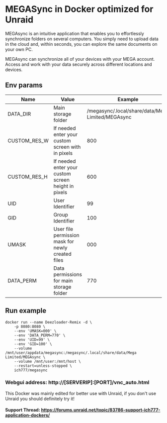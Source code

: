 # MEGASync in Docker optimized for Unraid
MEGAsync is an intuitive application that enables you to effortlessly synchronize folders on several computers. You simply need to upload data in the cloud and, within seconds, you can explore the same documents on your own PC.

MEGAsync can synchronize all of your devices with your MEGA account. Access and work with your data securely across different locations and devices.

## Env params
| Name | Value | Example |
| --- | --- | --- |
| DATA_DIR | Main storage folder | /megasync/.local/share/data/Mega Limited/MEGAsync |
| CUSTOM_RES_W | If needed enter your custom screen with in pixels | 800 |
| CUSTOM_RES_H | If needed enter your custom screen height in pixels | 600 |
| UID | User Identifier | 99 |
| GID | Group Identifier | 100 |
| UMASK | User file permission mask for newly created files | 000 |
| DATA_PERM | Data permissions for main storage folder | 770 |

## Run example
```
docker run --name Deezloader-Remix -d \
	-p 8080:8080 \
	--env 'UMASK=000' \
	--env 'DATA_PERM=770' \
	--env 'UID=99' \
	--env 'GID=100' \
	--volume /mnt/user/appdata/megasync:/megasync/.local/share/data/Mega Limited/MEGAsync \
	--volume /mnt/user:/mnt/host \
	--restart=unless-stopped \
	ich777/megasync
```

### Webgui address: http://[SERVERIP]:[PORT]/vnc_auto.html

This Docker was mainly edited for better use with Unraid, if you don't use Unraid you should definitely try it!

#### Support Thread: https://forums.unraid.net/topic/83786-support-ich777-application-dockers/